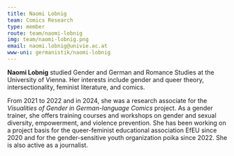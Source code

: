 ```yaml
---
title: Naomi Lobnig
team: Comics Research
type: member
route: team/naomi-lobnig
img: team/naomi-lobnig.png
email: naomi.lobnig@univie.ac.at
www-uni: germanistik/naomi-lobnig
---
```


**Naomi Lobnig** studied Gender and German and Romance Studies at the University of Vienna. Her interests include gender and queer theory, intersectionality, feminist literature, and comics.

<!-- more -->

From 2021 to 2022 and in 2024, she was a research associate for the _Visualities of Gender in German-language Comics_ project. As a gender trainer, she offers training courses and workshops on gender and sexual diversity, empowerment, and violence prevention. She has been working on a project basis for the queer-feminist educational association EfEU since 2020 and for the gender-sensitive youth organization poika since 2022. She is also active as a journalist.
